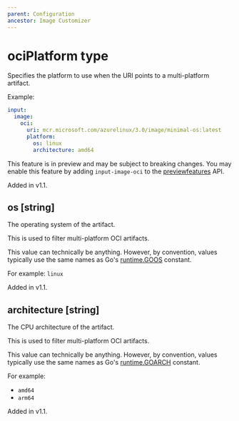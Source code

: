 ```yaml
---
parent: Configuration
ancestor: Image Customizer
---
```


# ociPlatform type

Specifies the platform to use when the URI points to a multi-platform artifact.

Example:

```yaml
input:
  image:
    oci:
      uri: mcr.microsoft.com/azurelinux/3.0/image/minimal-os:latest
      platform:
        os: linux
        architecture: amd64
```

This feature is in preview and may be subject to breaking changes.
You may enable this feature by adding `input-image-oci` to the
[previewfeatures](../configuration/config.md#previewfeatures-string) API.

Added in v1.1.

## os [string]

The operating system of the artifact.

This is used to filter multi-platform OCI artifacts.

This value can technically be anything.
However, by convention, values typically use the same names as Go's
[runtime.GOOS](https://pkg.go.dev/runtime#pkg-constants) constant.

For example: `linux`

Added in v1.1.

## architecture [string]

The CPU architecture of the artifact.

This is used to filter multi-platform OCI artifacts.

This value can technically be anything.
However, by convention, values typically use the same names as Go's
[runtime.GOARCH](https://pkg.go.dev/runtime#pkg-constants) constant.

For example:

- `amd64`
- `arm64`

Added in v1.1.
